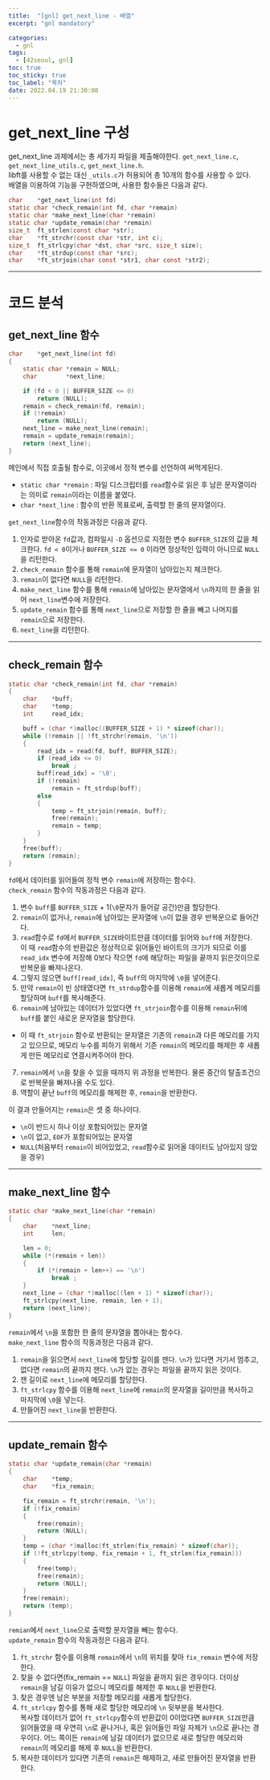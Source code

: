 ```yaml
---
title:  "[gnl] get_next_line - 배열"
excerpt: "gnl mandatory"

categories:
  - gnl
tags:
  - [42seoul, gnl]
toc: true
toc_sticky: true
toc_label: "목차"
date: 2022.04.19 21:30:00
---
```


# get_next_line 구성
get_next_line 과제에서는 총 세가지 파일을 제출해야한다.
`get_next_line.c`, `get_next_line_utils.c`, `get_next_line.h`.    
libft를 사용할 수 없는 대신 `_utils.c`가 허용되어 총 10개의 함수를 사용할 수 있다.    
배열을 이용하여 기능을 구현하였으며, 사용한 함수들은 다음과 같다.    
```c 
char	*get_next_line(int fd)
static char	*check_remain(int fd, char *remain)
static char	*make_next_line(char *remain)
static char	*update_remain(char *remain)
size_t	ft_strlen(const char *str);
char	*ft_strchr(const char *str, int c);
size_t	ft_strlcpy(char *dst, char *src, size_t size);
char	*ft_strdup(const char *src);
char	*ft_strjoin(char const *str1, char const *str2);
```

***

# 코드 분석

## get_next_line 함수

```c
char	*get_next_line(int fd)
{
	static char	*remain = NULL;
	char		*next_line;

	if (fd < 0 || BUFFER_SIZE <= 0)
		return (NULL);
	remain = check_remain(fd, remain);
	if (!remain)
		return (NULL);
	next_line = make_next_line(remain);
	remain = update_remain(remain);
	return (next_line);
}
```
메인에서 직접 호출될 함수로, 이곳에서 정적 변수를 선언하여 써먹게된다.    
* `static char *remain` : 파일 디스크립터를 `read`함수로 읽은 후 남은 문자열이라는 의미로 `remain`이라는 이름을 붙였다.
* `char	*next_line` : 함수의 반환 목표로써, 출력할 한 줄의 문자열이다.    

`get_next_line`함수의 작동과정은 다음과 같다.    
1. 인자로 받아온 `fd`값과, 컴파일시 `-D` 옵션으로 지정한 변수 `BUFFER_SIZE`의 값을 체크한다. `fd < 0`이거나 `BUFFER_SIZE <= 0` 이라면 정상적인 입력이 아니므로 `NULL`을 리턴한다.    
2. `check_remain` 함수를 통해 `remain`에 문자열이 남아있는지 체크한다.    
3. `remain`이 없다면 `NULL`을 리턴한다.
4. `make_next_line` 함수를 통해 `remain`에 남아있는 문자열에서 `\n`까지의 한 줄을 읽어 `next_line`변수에 저장한다. 
5. `update_remain` 함수를 통해 `next_line`으로 저장할 한 줄을 빼고 나머지를 `remain`으로 저장한다.
6. `next_line`을 리턴한다.

***

## check_remain 함수

```c
static char	*check_remain(int fd, char *remain)
{
	char	*buff;
	char	*temp;
	int		read_idx;

	buff = (char *)malloc((BUFFER_SIZE + 1) * sizeof(char));
	while (!remain || !ft_strchr(remain, '\n'))
	{
		read_idx = read(fd, buff, BUFFER_SIZE);
		if (read_idx <= 0)
			break ;
		buff[read_idx] = '\0';
		if (!remain)
			remain = ft_strdup(buff);
		else
		{	
			temp = ft_strjoin(remain, buff);
			free(remain);
			remain = temp;
		}
	}
	free(buff);
	return (remain);
}
```
`fd`에서 데이터를 읽어들여 정적 변수 `remain`에 저장하는 함수다.    
`check_remain` 함수의 작동과정은 다음과 같다.
1. 변수 `buff`를 `BUFFER_SIZE` + 1(`\0`문자가 들어갈 공간)만큼 할당한다.    
2. `remain`이 없거나, `remain`에 남아있는 문자열에 `\n`이 없을 경우 반복문으로 들어간다.    
3. `read`함수로 `fd`에서 `BUFFER_SIZE`바이트만큼 데이터를 읽어와 `buff`에 저장한다.    
이 때 `read`함수의 반환값은 정상적으로 읽어들인 바이트의 크기가 되므로 이를 `read_idx` 변수에 저장해 0보다 작으면 `fd`에 해당하는 파일을 끝까지 읽은것이므로 반복문을 빠져나온다.    
4. 그렇지 않으면 `buff[read_idx]`, 즉 `buff`의 마지막에 `\0`을 넣어준다.    
5. 만약 `remain`이 빈 상태였다면 `ft_strdup`함수를 이용해 `remain`에 새롭게 메모리를 할당하며 `buff`를 복사해준다.    
6. `remain`에 남아있는 데이터가 있었다면 `ft_strjoin`함수를 이용해 `remain`뒤에 `buff`를 붙인 새로운 문자열을 할당한다.    
* 이 때 `ft_strjoin` 함수로 반환되는 문자열은 기존의 `remain`과 다른 메모리를 가지고 있으므로, 메모리 누수를 피하기 위해서 기존 `remain`의 메모리를 해제한 후 새롭게 만든 메모리로 연결시켜주어야 한다.    
7. `remain`에서 `\n`을 찾을 수 있을 때까지 위 과정을 반복한다. 물론 중간의 탈출조건으로 반복문을 빠져나올 수도 있다.    
8. 역할이 끝난 `buff`의 메모리를 해제한 후, `remain`을 반환한다.    

이 결과 만들어지는 `remain`은 셋 중 하나이다.
* `\n`이 반드시 하나 이상 포함되어있는 문자열    
* `\n`이 없고, `EOF`가 포함되어있는 문자열    
* `NULL`(처음부터 `remain`이 비어있었고, `read`함수로 읽어올 데이터도 남아있지 않았을 경우)    

***

## make_next_line 함수

```c
static char	*make_next_line(char *remain)
{
	char	*next_line;
	int		len;

	len = 0;
	while (*(remain + len))
	{
		if (*(remain + len++) == '\n')
			break ;
	}
	next_line = (char *)malloc((len + 1) * sizeof(char));
	ft_strlcpy(next_line, remain, len + 1);
	return (next_line);
}

```
`remain`에서 `\n`을 포함한 한 줄의 문자열을 뽑아내는 함수다.    
`make_next_line` 함수의 작동과정은 다음과 같다.    
1. `remain`을 읽으면서 `next_line`에 할당할 길이를 잰다. `\n`가 있다면 거기서 멈추고, 없다면 `remain`의 끝까지 잰다. `\n`가 없는 경우는 파일을 끝까지 읽은 것이다.    
2. 잰 길이로 `next_line`에 메모리를 할당한다.    
3. `ft_strlcpy` 함수를 이용해 `next_line`에 `remain`의 문자열을 길이만큼 복사하고 마지막에 `\0`을 넣는다.
4. 만들어진 `next_line`을 반환한다.

***

## update_remain 함수

```c
static char	*update_remain(char *remain)
{
	char	*temp;
	char	*fix_remain;

	fix_remain = ft_strchr(remain, '\n');
	if (!fix_remain)
	{
		free(remain);
		return (NULL);
	}
	temp = (char *)malloc(ft_strlen(fix_remain) * sizeof(char));
	if (!ft_strlcpy(temp, fix_remain + 1, ft_strlen(fix_remain)))
	{
		free(temp);
		free(remain);
		return (NULL);
	}
	free(remain);
	return (temp);
}
```
`remian`에서 `next_line`으로 출력할 문자열을 빼는 함수다.    
`update_remain` 함수의 작동과정은 다음과 같다.    
1. `ft_strchr` 함수를 이용해 `remain`에서 `\n`의 위치를 찾아 `fix_remain` 변수에 저장한다.    
2. 찾을 수 없다면(fix_remain == `NULL`) 파일을 끝까지 읽은 경우이다. 더이상 `remain`을 남길 이유가 없으니 메모리를 해제한 후 `NULL`을 반환한다.    
3. 찾은 경우엔 남은 부분을 저장할 메모리를 새롭게 할당한다.    
4. `ft_strlcpy` 함수를 통해 새로 할당한 메모리에 `\n` 뒷부분을 복사한다.    
복사할 데이터가 없어 `ft_strlcpy`함수의 반환값이 0이었다면 `BUFFER_SIZE`만큼 읽어들였을 때 우연히 `\n`로 끝나거나, 혹은 읽어들인 파일 자체가 `\n`으로 끝나는 경우이다. 어느 쪽이든 `remain`에 남길 데이터가 없으므로 새로 할당한 메모리와 `remain`의 메모리를 해제 후 `NULL`을 반환한다.    
5. 복사한 데이터가 있다면 기존의 `remain`은 해제하고, 새로 만들어진 문자열을 반환한다.    

